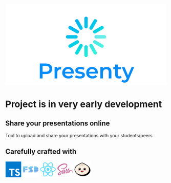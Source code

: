 <img src="./.readme/images/Logo.png"/>

# Project is in very early development

## Share your presentations online
Tool to upload and share your presentations with your students/peers

## Carefully crafted with
<a href="https://www.typescriptlang.org/"><img src="./.readme/images/TypeScript.png" width="50"/></a>
<a href="https://feature-sliced.design/"><img src="./.readme/images/FSD.png" width="50"/></a>
<a href="https://react.dev/"><img src="./.readme/images/React.png" width="50"/></a>
<a href="https://sass-lang.com/"><img src="./.readme/images/Sass.png" width="50"/></a>
<a href="https://bun.sh/"><img src="./.readme/images/Bun.png" width="50"/></a>
